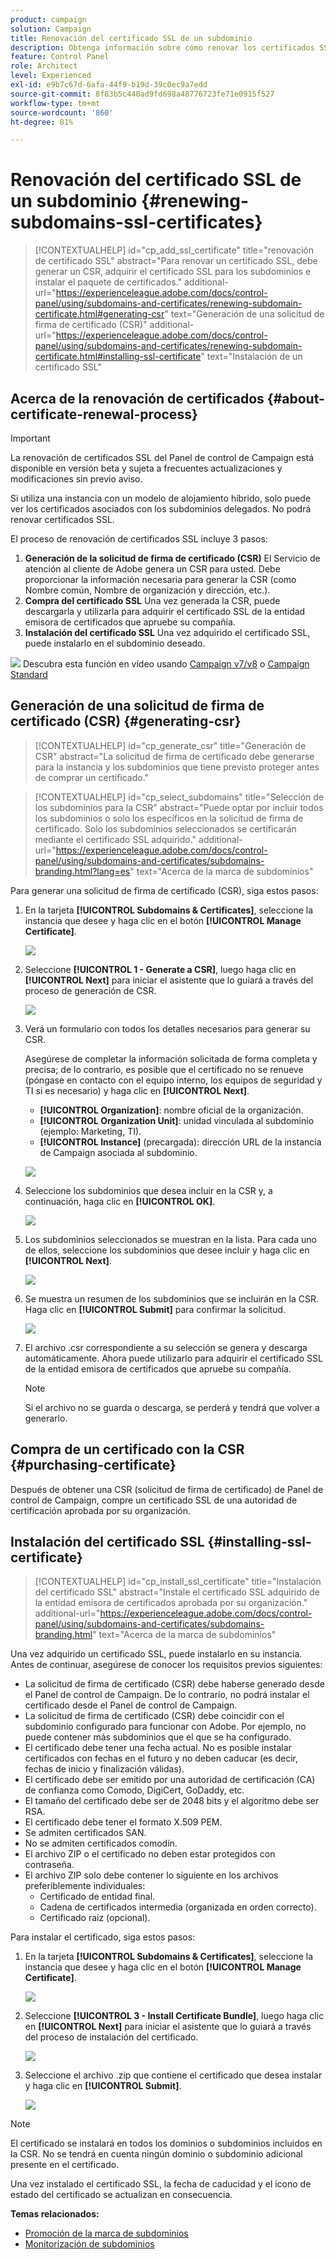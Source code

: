 ```yaml
---
product: campaign
solution: Campaign
title: Renovación del certificado SSL de un subdominio
description: Obtenga información sobre cómo renovar los certificados SSL de los subdominios
feature: Control Panel
role: Architect
level: Experienced
exl-id: e9b7c67d-6afa-44f9-b19d-39c0ec9a7edd
source-git-commit: 8f83b5c440ad9fd698a48776723fe71e0915f527
workflow-type: tm+mt
source-wordcount: '860'
ht-degree: 81%

---
```


# Renovación del certificado SSL de un subdominio {#renewing-subdomains-ssl-certificates}

>[!CONTEXTUALHELP]
>id="cp_add_ssl_certificate"
>title="renovación de certificado SSL"
>abstract="Para renovar un certificado SSL, debe generar un CSR, adquirir el certificado SSL para los subdominios e instalar el paquete de certificados."
>additional-url="https://experienceleague.adobe.com/docs/control-panel/using/subdomains-and-certificates/renewing-subdomain-certificate.html#generating-csr" text="Generación de una solicitud de firma de certificado (CSR)"
>additional-url="https://experienceleague.adobe.com/docs/control-panel/using/subdomains-and-certificates/renewing-subdomain-certificate.html#installing-ssl-certificate" text="Instalación de un certificado SSL"

## Acerca de la renovación de certificados {#about-certificate-renewal-process}

>[!IMPORTANT]
>
>La renovación de certificados SSL del Panel de control de Campaign está disponible en versión beta y sujeta a frecuentes actualizaciones y modificaciones sin previo aviso.
>
>Si utiliza una instancia con un modelo de alojamiento híbrido, solo puede ver los certificados asociados con los subdominios delegados. No podrá renovar certificados SSL.

El proceso de renovación de certificados SSL incluye 3 pasos:

1. **Generación de la solicitud de firma de certificado (CSR)**
El Servicio de atención al cliente de Adobe genera un CSR para usted. Debe proporcionar la información necesaria para generar la CSR (como Nombre común, Nombre de organización y dirección, etc.).
1. **Compra del certificado SSL**
Una vez generada la CSR, puede descargarla y utilizarla para adquirir el certificado SSL de la entidad emisora de certificados que apruebe su compañía.
1. **Instalación del certificado SSL**
Una vez adquirido el certificado SSL, puede instalarlo en el subdominio deseado.

![](assets/do-not-localize/how-to-video.png) Descubra esta función en vídeo usando [Campaign v7/v8](https://experienceleague.adobe.com/docs/campaign-classic-learn/control-panel/subdomains-and-certificates/adding-ssl-certificates.html#subdomains-and-certificates) o [Campaign Standard](https://experienceleague.adobe.com/docs/campaign-standard-learn/control-panel/subdomains-and-certificates/adding-ssl-certificates.html#adding-ssl-certificates)

## Generación de una solicitud de firma de certificado (CSR) {#generating-csr}

>[!CONTEXTUALHELP]
>id="cp_generate_csr"
>title="Generación de CSR"
>abstract="La solicitud de firma de certificado debe generarse para la instancia y los subdominios que tiene previsto proteger antes de comprar un certificado."

>[!CONTEXTUALHELP]
>id="cp_select_subdomains"
>title="Selección de los subdominios para la CSR"
>abstract="Puede optar por incluir todos los subdominios o solo los específicos en la solicitud de firma de certificado. Solo los subdominios seleccionados se certificarán mediante el certificado SSL adquirido."
>additional-url="https://experienceleague.adobe.com/docs/control-panel/using/subdomains-and-certificates/subdomains-branding.html?lang=es" text="Acerca de la marca de subdominios"

Para generar una solicitud de firma de certificado (CSR), siga estos pasos:

1. En la tarjeta **[!UICONTROL Subdomains & Certificates]**, seleccione la instancia que desee y haga clic en el botón **[!UICONTROL Manage Certificate]**.

   ![](assets/renewal1.png)

1. Seleccione **[!UICONTROL 1 - Generate a CSR]**, luego haga clic en **[!UICONTROL Next]** para iniciar el asistente que lo guiará a través del proceso de generación de CSR.

   ![](assets/renewal2.png)

1. Verá un formulario con todos los detalles necesarios para generar su CSR.

   Asegúrese de completar la información solicitada de forma completa y precisa; de lo contrario, es posible que el certificado no se renueve (póngase en contacto con el equipo interno, los equipos de seguridad y TI si es necesario) y haga clic en **[!UICONTROL Next]**.

   * **[!UICONTROL Organization]**: nombre oficial de la organización.
   * **[!UICONTROL Organization Unit]**: unidad vinculada al subdominio (ejemplo: Marketing, TI).
   * **[!UICONTROL Instance]** (precargada): dirección URL de la instancia de Campaign asociada al subdominio.

   ![](assets/renewal3.png)

1. Seleccione los subdominios que desea incluir en la CSR y, a continuación, haga clic en **[!UICONTROL OK]**.

   ![](assets/renewal4.png)

1. Los subdominios seleccionados se muestran en la lista. Para cada uno de ellos, seleccione los subdominios que desee incluir y haga clic en **[!UICONTROL Next]**.

   ![](assets/renewal5.png)

1. Se muestra un resumen de los subdominios que se incluirán en la CSR. Haga clic en **[!UICONTROL Submit]** para confirmar la solicitud.

   ![](assets/renewal6.png)

1. El archivo .csr correspondiente a su selección se genera y descarga automáticamente. Ahora puede utilizarlo para adquirir el certificado SSL de la entidad emisora de certificados que apruebe su compañía.

   >[!NOTE]
   >
   >Si el archivo no se guarda o descarga, se perderá y tendrá que volver a generarlo.

## Compra de un certificado con la CSR {#purchasing-certificate}

Después de obtener una CSR (solicitud de firma de certificado) de Panel de control de Campaign, compre un certificado SSL de una autoridad de certificación aprobada por su organización.

## Instalación del certificado SSL {#installing-ssl-certificate}

>[!CONTEXTUALHELP]
>id="cp_install_ssl_certificate"
>title="Instalación del certificado SSL"
>abstract="Instale el certificado SSL adquirido de la entidad emisora de certificados aprobada por su organización."
>additional-url="https://experienceleague.adobe.com/docs/control-panel/using/subdomains-and-certificates/subdomains-branding.html" text="Acerca de la marca de subdominios"

Una vez adquirido un certificado SSL, puede instalarlo en su instancia. Antes de continuar, asegúrese de conocer los requisitos previos siguientes:

* La solicitud de firma de certificado (CSR) debe haberse generado desde el Panel de control de Campaign. De lo contrario, no podrá instalar el certificado desde el Panel de control de Campaign.
* La solicitud de firma de certificado (CSR) debe coincidir con el subdominio configurado para funcionar con Adobe. Por ejemplo, no puede contener más subdominios que el que se ha configurado.
* El certificado debe tener una fecha actual. No es posible instalar certificados con fechas en el futuro y no deben caducar (es decir, fechas de inicio y finalización válidas).
* El certificado debe ser emitido por una autoridad de certificación (CA) de confianza como Comodo, DigiCert, GoDaddy, etc.
* El tamaño del certificado debe ser de 2048 bits y el algoritmo debe ser RSA.
* El certificado debe tener el formato X.509 PEM.
* Se admiten certificados SAN.
* No se admiten certificados comodín.
* El archivo ZIP o el certificado no deben estar protegidos con contraseña.
* El archivo ZIP solo debe contener lo siguiente en los archivos preferiblemente individuales:
   * Certificado de entidad final.
   * Cadena de certificados intermedia (organizada en orden correcto).
   * Certificado raíz (opcional).

Para instalar el certificado, siga estos pasos:

1. En la tarjeta **[!UICONTROL Subdomains & Certificates]**, seleccione la instancia que desee y haga clic en el botón **[!UICONTROL Manage Certificate]**.

   ![](assets/renewal1.png)

1. Seleccione **[!UICONTROL 3 - Install Certificate Bundle]**, luego haga clic en **[!UICONTROL Next]** para iniciar el asistente que lo guiará a través del proceso de instalación del certificado.

   ![](assets/install1.png)

1. Seleccione el archivo .zip que contiene el certificado que desea instalar y haga clic en **[!UICONTROL Submit]**.

   ![](assets/install2.png)

>[!NOTE]
>
>El certificado se instalará en todos los dominios o subdominios incluidos en la CSR. No se tendrá en cuenta ningún dominio o subdominio adicional presente en el certificado.

Una vez instalado el certificado SSL, la fecha de caducidad y el icono de estado del certificado se actualizan en consecuencia.

**Temas relacionados:**

* [Promoción de la marca de subdominios](../../subdomains-certificates/using/subdomains-branding.md)
* [Monitorización de subdominios](../../subdomains-certificates/using/monitoring-subdomains.md)
